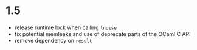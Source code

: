 # 1.5

- release runtime lock when calling `lnoise`
- fix potential memleaks and use of deprecate parts of
    the OCaml C API
- remove dependency on `result`
